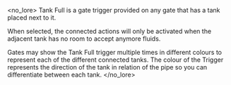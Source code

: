 <no_lore>
Tank Full is a gate trigger provided on any gate that has a tank placed next to it.

When selected, the connected actions will only be activated when the adjacent tank has no room to accept anymore fluids.

Gates may show the Tank Full trigger multiple times in different colours to represent each of the different connected tanks.
The colour of the Trigger represents the direction of the tank in relation of the pipe so you can differentiate between each tank.
</no_lore>